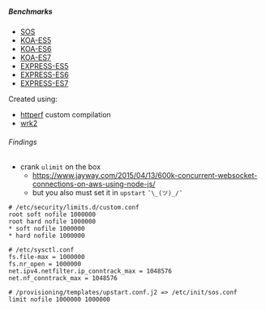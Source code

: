 ##### Benchmarks

* [SOS](/lib/sos-server/BENCHMARK.md)
* [KOA-ES5](/lib/koa-es5/BENCHMARK.md)
* [KOA-ES6](/lib/koa/BENCHMARK.md)
* [KOA-ES7](/lib/koa-await/BENCHMARK.md)
* [EXPRESS-ES5](/lib/express-es5/BENCHMARK.md)
* [EXPRESS-ES6](/lib/express/BENCHMARK.md)
* [EXPRESS-ES7](/lib/express-await/BENCHMARK.md)

Created using:
- [httperf](https://github.com/httperf/httperf) custom compilation
- [wrk2](https://github.com/giltene/wrk2)

###### Findings
- crank `ulimit` on the box
  - https://www.jayway.com/2015/04/13/600k-concurrent-websocket-connections-on-aws-using-node-js/
  - but you also must set it in `upstart` `¯\_(ツ)_/¯`

```
# /etc/security/limits.d/custom.conf
root soft nofile 1000000
root hard nofile 1000000
* soft nofile 1000000
* hard nofile 1000000

# /etc/sysctl.conf
fs.file-max = 1000000
fs.nr_open = 1000000
net.ipv4.netfilter.ip_conntrack_max = 1048576
net.nf_conntrack_max = 1048576

# /provisioning/templates/upstart.conf.j2 => /etc/init/sos.conf
limit nofile 1000000 1000000
```
